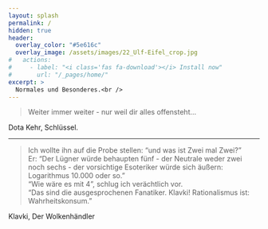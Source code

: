 ```yaml
---
layout: splash
permalink: /
hidden: true
header:
  overlay_color: "#5e616c"
  overlay_image: /assets/images/22_Ulf-Eifel_crop.jpg
#   actions:
#     - label: "<i class='fas fa-download'></i> Install now"
#       url: "/_pages/home/"
excerpt: >
  Normales und Besonderes.<br />
---
```


>Weiter immer weiter - nur weil dir alles offensteht...<br>
<p>Dota Kehr, Schlüssel.</p>

 <hr> 

>Ich wollte ihn auf die Probe stellen: “und was ist Zwei mal Zwei?” <br>
>Er: “Der Lügner würde behaupten fünf - der Neutrale weder zwei noch sechs - der vorsichtige Esoteriker würde sich äußern: Logarithmus 10.000 oder so.”<br>
>“Wie wäre es mit 4”, schlug ich verächtlich vor.<br>
>“Das sind die ausgesprochenen Fanatiker. Klavki! Rationalismus ist: Wahrheitskonsum.”<br>
<p>Klavki, Der Wolkenhändler</p>